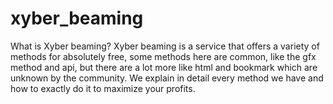 # xyber_beaming
What is Xyber beaming?  Xyber beaming is a service that offers a variety of methods for absolutely free, some methods here are common, like the gfx method and api, but there are a lot more like html and bookmark which are unknown by the community. We explain in detail every method we have and how to exactly do it to maximize your profits.
